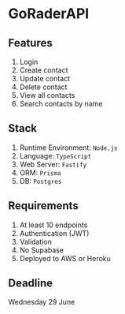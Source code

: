 # GoRaderAPI

## Features
1. Login
2. Create contact
3. Update contact
4. Delete contact
5. View all contacts
6. Search contacts by name

## Stack
1. Runtime Environment: `Node.js`
2. Language: `TypeScript`
3. Web Server: `Fastify`
4. ORM: `Prisma`
5. DB: `Postgres`

## Requirements
1. At least 10 endpoints
2. Authentication (JWT)
3. Validation
4. No Supabase
5. Deployed to AWS or Heroku

## Deadline
Wednesday 29 June
